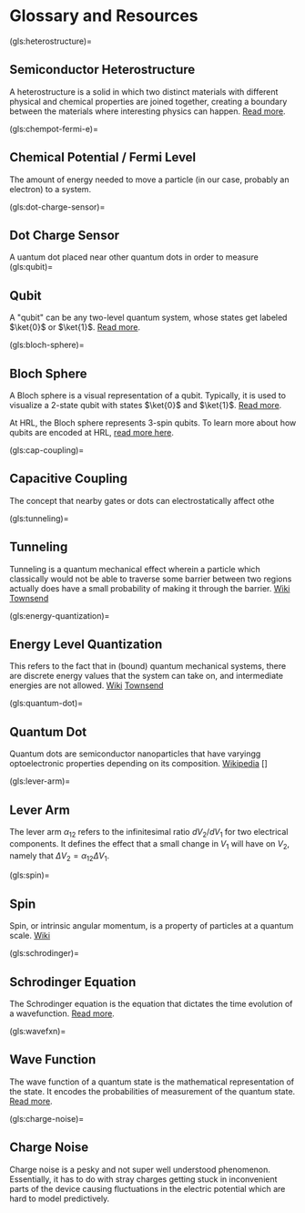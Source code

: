 # Glossary and Resources

(gls:heterostructure)=
## Semiconductor Heterostructure
A heterostructure is a solid in which two distinct materials with different physical and chemical properties are joined together, creating a boundary between the materials where interesting physics can happen. [Read more](https://link.springer.com/article/10.1557/s43577-021-00147-8#Sec2).

(gls:chempot-fermi-e)=
## Chemical Potential / Fermi Level
The amount of energy needed to move a particle (in our case, probably an electron) to a system.

(gls:dot-charge-sensor)=
## Dot Charge Sensor
A 
uantum dot placed near other quantum dots in order to measure 
(gls:qubit)=
## Qubit
A "qubit" can be any two-level quantum system, whose states get labeled $\ket{0}$ or $\ket{1}$. [Read more](https://en.wikipedia.org/wiki/Qubit).

(gls:bloch-sphere)=
## Bloch Sphere
A Bloch sphere is a visual representation of a qubit. Typically, it is used to visualize a 2-state qubit with states $\ket{0}$ and $\ket{1}$. [Read more](https://en.wikipedia.org/wiki/Bloch_sphere).

At HRL, the Bloch sphere represents 3-spin qubits. To learn more about how qubits are encoded at HRL, [read more here](../../PDFs/Burkard.pdf).

(gls:cap-coupling)=
## Capacitive Coupling
The concept that nearby gates or dots can electrostatically affect othe

(gls:tunneling)=
## Tunneling
Tunneling is a quantum mechanical effect wherein a particle which classically would not be able to traverse some barrier between two regions actually does have a small probability of making it through the barrier.
[Wiki](https://en.wikipedia.org/wiki/Quantum_tunnelling)
[Townsend](../../PDFs/Townsend_textbook.pdf)

(gls:energy-quantization)=
## Energy Level Quantization
This refers to the fact that in (bound) quantum mechanical systems, there are discrete energy values that the system can take on, and intermediate energies are not allowed.
[Wiki](https://en.wikipedia.org/wiki/Energy_level)
[Townsend](../../PDFs/Townsend_textbook.pdf)

(gls:quantum-dot)=
## Quantum Dot
Quantum dots are semiconductor nanoparticles that have varyingg optoelectronic properties depending on its composition. 
[Wikipedia](https://en.wikipedia.org/wiki/Quantum_dot)
[]

(gls:lever-arm)=
## Lever Arm
The lever arm $\alpha_{12}$ refers to the infinitesimal ratio $dV_2/dV_1$ for two electrical components. It defines the effect that a small change in $V_1$ will have on $V_2$, namely that $\Delta V_2 = \alpha_{12}\Delta V_1$.

(gls:spin)=
## Spin
Spin, or intrinsic angular momentum, is a property of particles at a quantum scale.
[Wiki](https://en.wikipedia.org/wiki/Spin_(physics))

(gls:schrodinger)=
## Schrodinger Equation
The Schrodinger equation is the equation that dictates the time evolution of a wavefunction. [Read more](https://en.wikipedia.org/wiki/Schr%C3%B6dinger_equation).

(gls:wavefxn)=
## Wave Function
The wave function of a quantum state is the mathematical representation of the state. It encodes the probabilities of measurement of the quantum state. [Read more](https://en.wikipedia.org/wiki/Wave_function).

(gls:charge-noise)=
## Charge Noise
Charge noise is a pesky and not super well understood phenomenon. Essentially, it has to do with stray charges getting stuck in inconvenient parts of the device causing fluctuations in the electric potential which are hard to model predictively.
